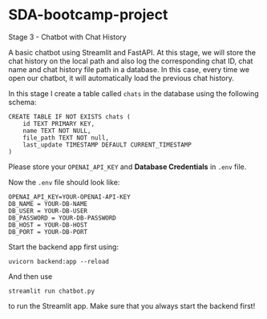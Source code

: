 # SDA-bootcamp-project

Stage 3 - Chatbot with Chat History

A basic chatbot using Streamlit and FastAPI. At this stage, we will store the chat history on the local path and also log the corresponding chat ID, chat name and chat history file path in a database. In this case, every time we open our chatbot, it will automatically load the previous chat history.

In this stage I create a table called `chats` in the database using the following schema:
```
CREATE TABLE IF NOT EXISTS chats (
    id TEXT PRIMARY KEY,
    name TEXT NOT NULL,
    file_path TEXT NOT null,
    last_update TIMESTAMP DEFAULT CURRENT_TIMESTAMP
)
```

Please store your `OPENAI_API_KEY` and **Database Credentials** in `.env` file.

Now the `.env` file should look like:
```
OPENAI_API_KEY=YOUR-OPENAI-API-KEY
DB_NAME = YOUR-DB-NAME
DB_USER = YOUR-DB-USER
DB_PASSWORD = YOUR-DB-PASSWORD
DB_HOST = YOUR-DB-HOST
DB_PORT = YOUR-DB-PORT
```

Start the backend app first using:

```
uvicorn backend:app --reload
```

And then use 
```
streamlit run chatbot.py
```
to run the Streamlit app. Make sure that you always start the backend first!

